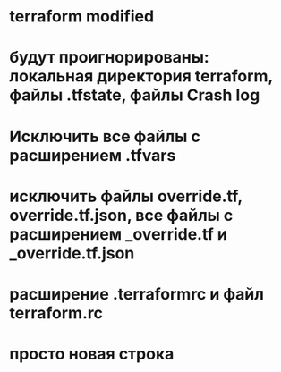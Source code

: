 # terraform modified
# будут проигнорированы: локальная директория terraform, файлы .tfstate, файлы Crash log
# Исключить все файлы с расширением .tfvars
# исключить файлы override.tf, override.tf.json, все файлы с расширением _override.tf и _override.tf.json
# расширение .terraformrc и файл terraform.rc
# просто новая строка
